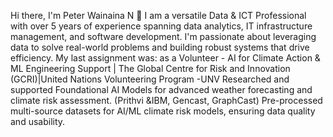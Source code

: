 Hi there, I'm Peter Wainaina N 👋
I am a versatile Data & ICT Professional with over 5 years of experience spanning data analytics, IT infrastructure management, and software development. 
I'm passionate about leveraging data to solve real-world problems and building robust systems that drive efficiency.
My last assignment was: as a 
Volunteer - AI for Climate Action & ML Engineering Support | The Global Centre for Risk and Innovation (GCRI)|United Nations Volunteering Program -UNV
Researched and supported Foundational AI Models for advanced weather forecasting and climate risk assessment. (Prithvi &IBM, Gencast, GraphCast)
Pre-processed multi-source datasets for AI/ML climate risk models, ensuring data quality and usability.
